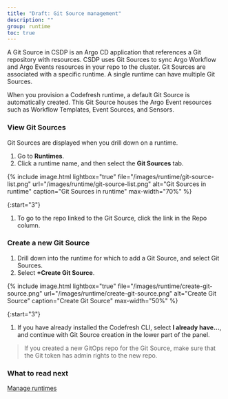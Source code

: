 ```yaml
---
title: "Draft: Git Source management"
description: ""
group: runtime
toc: true
---
```


A Git Source in CSDP is an Argo CD application that references a Git repository with resources. CSDP uses Git Sources to sync Argo Workflow and Argo Events resources in your repo to the cluster. 
Git Sources are associated with a specific runtime. A single runtime can have multiple Git Sources.

When you provision a Codefresh runtime, a default Git Source is automatically created. This Git Source houses the Argo Event resources such as Workflow Templates, Event Sources, and Sensors. 


### View Git Sources
Git Sources are displayed when you drill down on a runtime. 

1. Go to **Runtimes**.
1. Click a runtime name, and then select the **Git Sources** tab.  

  {% include 
	image.html 
	lightbox="true" 
	file="/images/runtime/git-source-list.png" 
	url="/images/runtime/git-source-list.png" 
	alt="Git Sources in runtime" 
	caption="Git Sources in runtime"
    max-width="70%" 
%}

{:start="3"}
1. To go to the repo linked to the Git Source, click the link in the Repo column.

### Create a new Git Source
1. Drill down into the runtime for which to add a Git Source, and select Git Sources.
1. Select **+Create Git Source**.  

  {% include 
	image.html 
	lightbox="true" 
	file="/images/runtime/create-git-source.png" 
	url="/images/runtime/create-git-source.png" 
	alt="Create Git Source" 
	caption="Create Git Source"
    max-width="50%" 
%}

{:start="3"}
1. If you have already installed the Codefresh CLI, select **I already have...**, and continue with Git Source creation in the lower part of the panel.
  >If you created a new GitOps repo for the Git Source, make sure that the Git token has admin rights to the new repo.


### What to read next
[Manage runtimes]({{site.baseurl}}/docs/runtime/monitor-manage-runtimes/)
